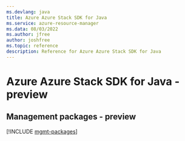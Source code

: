 ```yaml
---
ms.devlang: java
title: Azure Azure Stack SDK for Java
ms.service: azure-resource-manager
ms.data: 08/03/2022
ms.author: jfree
author: joshfree
ms.topic: reference
description: Reference for Azure Azure Stack SDK for Java
---
```

# Azure Azure Stack SDK for Java - preview

## Management packages - preview
[!INCLUDE [mgmt-packages](azure-stack-mgmt-index.md)]